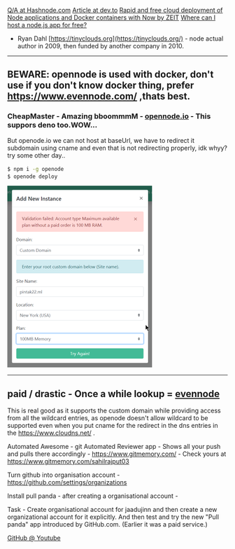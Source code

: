 [Q/A at Hashnode.com](https://hashnode.com/post/how-can-i-host-a-nodejs-application-for-free-cj1ugvxej004kbc539h7u3oaz)		[Article at dev.to](https://dev.to/grikomsn/tutors-for-friends-how-to-deploy-a-nodejs-website-on-zeit-now-3nbn)		[Rapid and free cloud deployment of Node applications and Docker containers with Now by ZEIT](https://technology.amis.nl/2017/09/01/rapid-and-free-cloud-deployment-of-node-applications-and-docker-containers-with-now-by-zeit/)		[Where can I host a node.js app for free?](https://www.quora.com/Where-can-I-host-a-node-js-app-for-free)		

- Ryan Dahl [https://tinyclouds.org](https://tinyclouds.org/) - node actual author in 2009, then funded by another company in 2010.

***

## **BEWARE: opennode is used with docker, don't use if you don't know docker thing**, prefer https://www.evennode.com/ ,thats best.

### CheapMaster - Amazing bboommmM - [opennode.io](https://www.openode.io)	- This suppors deno too.WOW...

But openode.io we can not host at baseUrl, we have to redirect it subdomain using cname and even that is not redirecting properly, idk whyy? try some other day..

```bash
$ npm i -g openode
$ openode deploy
```



<img src=".imgs_typora/image-20200531182825502.png" alt="image-20200531182825502" style="zoom:50%;" />

***

## paid / drastic - Once a while lookup = [evennode](https://www.evennode.com/pricing)

This is real good as it supports the custom domain while providing access from all the wildcard entries, as openode doesn't allow wildcard to be supported even when you put cname for the redirect in the dns entries in the https://www.cloudns.net/ .

Automated Awesome - git Automated Reviewer app - Shows all your push and pulls there accordingly - https://www.gitmemory.com/ - Check yours at https://www.gitmemory.com/sahilrajput03

Turn github into organisation account -  https://github.com/settings/organizations

Install pull panda - after creating a organisational account - 

Task - Create organisational account for jaadujinn and then create a new organizational account for it explicitly. And then test and try the new "Pull panda" app introduced by GitHub.com. (Earlier it was a paid service.)

[GitHub @ Youtube](https://www.youtube.com/GitHub)		